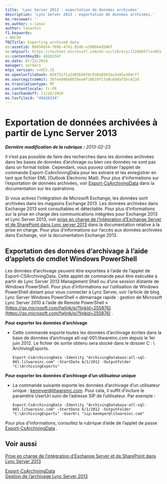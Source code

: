 ```yaml
---
title: 'Lync Server 2013 : exportation de données archivées'
description: 'Lync Server 2013 : exportation de données archivées.'
ms.reviewer: ''
ms.author: v-lanac
author: lanachin
f1.keywords:
- NOCSH
TOCTitle: Exporting archived data
ms:assetid: 09450d54-769b-4741-924b-e390664d506f
ms:mtpsurl: https://technet.microsoft.com/en-us/library/JJ204657(v=OCS.15)
ms:contentKeyID: 48183347
ms.date: 07/23/2014
manager: serdars
mtps_version: v=OCS.15
ms.openlocfilehash: 656751f1a2d03b50f0c938a8501ba3e95e304cff
ms.sourcegitcommit: 36fee89bb887bea4f18b19f17a8c69daf5bc423d
ms.translationtype: MT
ms.contentlocale: fr-FR
ms.lasthandoff: 11/26/2020
ms.locfileid: "49428334"
---
```

# <a name="exporting-archived-data-from-lync-server-2013"></a>Exportation de données archivées à partir de Lync Server 2013

<div data-xmlns="http://www.w3.org/1999/xhtml">

<div class="topic" data-xmlns="http://www.w3.org/1999/xhtml" data-msxsl="urn:schemas-microsoft-com:xslt" data-cs="https://msdn.microsoft.com/">

<div data-asp="https://msdn2.microsoft.com/asp">



</div>

<div id="mainSection">

<div id="mainBody">

<span> </span>

_**Dernière modification de la rubrique :** 2013-02-23_

Il n’est pas possible de faire des recherches dans les données archivées dans les bases de données d’archivage ou bien ces données ne sont pas dans un format lisible. Cependant, vous pouvez utiliser l’applet de commande Export-CsArchivingData pour les extraire et les enregistrer en tant que fichier EML (Outlook Electronic Mail). Pour plus d’informations sur l’exportation de données archivées, voir [Export-CsArchivingData](https://docs.microsoft.com/powershell/module/skype/Export-CsArchivingData) dans la documentation sur les opérations.

Si vous activez l’intégration de Microsoft Exchange, les données sont archivées dans les magasins Exchange 2013. Les données archivées dans Exchange 2013 sont consultables et détectable. Pour plus d’informations sur la prise en charge des communications intégrées pour Exchange 2013 et Lync Server 2013, voir [prise en charge de l’intégration d’Exchange Server et de SharePoint dans Lync server 2013](lync-server-2013-exchange-and-sharepoint-integration-support.md) dans la documentation relative à la prise en charge. Pour plus d’informations sur l’accès aux données archivées dans Exchange, voir la documentation Exchange 2013.

<div>

## <a name="exporting-archiving-data-by-using-windows-powershell-cmdlets"></a>Exportation des données d’archivage à l’aide d’applets de cmdlet Windows PowerShell

Les données d’archivage peuvent être exportées à l’aide de l’applet de Export-CSArchivingData. Cette applet de commande peut être exécutée à partir de Lync Server 2013 Management Shell ou d’une session distante de Windows PowerShell. Pour plus d’informations sur l’utilisation de Windows PowerShell distant pour vous connecter à Lync Server, voir l’article de blog Lync Server Windows PowerShell « démarrage rapide : gestion de Microsoft Lync Server 2010 à l’aide de Remote PowerShell » [https://go.microsoft.com/fwlink/p/?linkId=255876](https://go.microsoft.com/fwlink/p/?linkid=255876) .

**Pour exporter les données d’archivage**

  - Cette commande exporte toutes les données d’archivage écrites dans la base de données d’archivage atl-sql-001.litwareinc.com depuis le 1er juin 2012. Le fichier de sortie obtenu sera stocké dans le dossier C : \\ ArchivingExports.
    
        Export-CsArchivingData -Identity "ArchivingDatabase:atl-sql-001.litwareinc.com" -StartDate 6/1/2012 -OutputFolder "C:\ArchivingExports"

**Pour exporter les données d’archivage d’un utilisateur unique**

  - La commande suivante exporte les données d’archivage d’un utilisateur unique : kenmyer@litwareinc.com. Pour cela, il suffit d’inclure le paramètre UserUri suivi de l’adresse SIP de l’utilisateur. Par exemple :
    
        Export-CsArchivingData -Identity "ArchivingDatabase:atl-sql-001.litwareinc.com" -StartDate 6/1/2012 -OutputFolder "C:\ArchivingExports" -UserUri "sip:kenmyer@litwareinc.com"

Pour plus d’informations, consultez la rubrique d’aide de l’applet de passe [Export-CsArchivingData](https://docs.microsoft.com/powershell/module/skype/Export-CsArchivingData) .

</div>

<div>

## <a name="see-also"></a>Voir aussi


[Prise en charge de l’intégration d’Exchange Server et de SharePoint dans Lync Server 2013](lync-server-2013-exchange-and-sharepoint-integration-support.md)  


[Export-CsArchivingData](https://docs.microsoft.com/powershell/module/skype/Export-CsArchivingData)  
[Gestion de l’archivage Lync Server 2013](lync-server-2013-managing-archiving.md)  
  

</div>

</div>

<span> </span>

</div>

</div>

</div>

